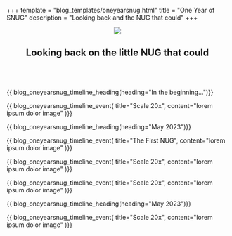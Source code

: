 +++
template = "blog_templates/oneyearsnug.html"
title = "One Year of SNUG"
description = "Looking back and the NUG that could"
+++

<figure style="text-align: center;">
<img src="/blog/one-year-snug/banner.png">

<h2 class="title is-2 font-preston-one">Looking back on the little NUG that could</h2>
</figure>

<br>
<br>
<br>

<div class="timeline">
<div class="timeline-content content">
{{ blog_oneyearsnug_timeline_heading(heading="In the beginning...")}}

{{ blog_oneyearsnug_timeline_event(
    title="Scale 20x", 
    content="lorem ipsum dolor image"
)}}

{{ blog_oneyearsnug_timeline_heading(heading="May 2023")}}

{{ blog_oneyearsnug_timeline_event(
    title="The First NUG", 
    content="lorem ipsum dolor image"
)}}


{{ blog_oneyearsnug_timeline_event(
    title="Scale 20x", 
    content="lorem ipsum dolor image"
)}}


{{ blog_oneyearsnug_timeline_event(
    title="Scale 20x", 
    content="lorem ipsum dolor image"
)}}


{{ blog_oneyearsnug_timeline_heading(heading="May 2023")}}

{{ blog_oneyearsnug_timeline_event(
    title="Scale 20x", 
    content="lorem ipsum dolor image"
)}}


</div>
</div>